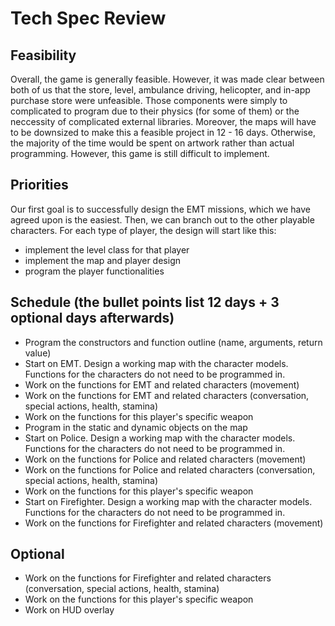 # Tech Spec Review

## Feasibility

Overall, the game is generally feasible.  However, it was made clear between both of us that the store, level, ambulance driving, helicopter, and in-app purchase store were unfeasible.
Those components were simply to complicated to program due to their physics (for some of them) or the neccessity of complicated external libraries.
Moreover, the maps will have to be downsized to make this a feasible project in 12 - 16 days.  Otherwise, the majority of the time would be spent on artwork rather than actual programming.
However, this game is still difficult to implement.

## Priorities
Our first goal is to successfully design the EMT missions, which we have agreed upon is the easiest. Then, we can branch out to the other playable characters.
For each type of player, the design will start like this:
* implement the level class for that player
* implement the map and player design
* program the player functionalities

## Schedule (the bullet points list 12 days + 3 optional days afterwards)
* Program the constructors and function outline (name, arguments, return value)
* Start on EMT.  Design a working map with the character models.  Functions for the characters do not need to be programmed in.
* Work on the functions for EMT and related characters (movement)
* Work on the functions for EMT and related characters (conversation, special actions, health, stamina)
* Work on the functions for this player's specific weapon
* Program in the static and dynamic objects on the map
* Start on Police.  Design a working map with the character models.  Functions for the characters do not need to be programmed in.
* Work on the functions for Police and related characters (movement)
* Work on the functions for Police and related characters (conversation, special actions, health, stamina)
* Work on the functions for this player's specific weapon
* Start on Firefighter.  Design a working map with the character models.  Functions for the characters do not need to be programmed in.
* Work on the functions for Firefighter and related characters (movement)
## Optional
* Work on the functions for Firefighter and related characters (conversation, special actions, health, stamina)
* Work on the functions for this player's specific weapon
* Work on HUD overlay
